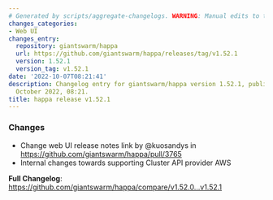 ```yaml
---
# Generated by scripts/aggregate-changelogs. WARNING: Manual edits to this files will be overwritten.
changes_categories:
- Web UI
changes_entry:
  repository: giantswarm/happa
  url: https://github.com/giantswarm/happa/releases/tag/v1.52.1
  version: 1.52.1
  version_tag: v1.52.1
date: '2022-10-07T08:21:41'
description: Changelog entry for giantswarm/happa version 1.52.1, published on 07
  October 2022, 08:21.
title: happa release v1.52.1
---
```


<!-- Release notes generated using configuration in .github/release.yml at main -->

### Changes
* Change web UI release notes link by @kuosandys in https://github.com/giantswarm/happa/pull/3765
* Internal changes towards supporting Cluster API provider AWS

**Full Changelog**: https://github.com/giantswarm/happa/compare/v1.52.0...v1.52.1

